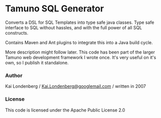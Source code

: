 # Tamuno SQL Generator

Converts a DSL for SQL Templates into type safe java classes.  Type safe interface to SQL without hassles, and with the full power of all SQL constructs.

Contains Maven and Ant plugins to integrate this into a Java build cycle.

More description might follow later. This code has been part of the larger Tamuno web development framework I wrote once. It's very useful on it's own, so I publish it standalone.

### Author

Kai Londenberg / Kai.Londenberg@googlemail.com / written in 2007

### License

This code is licensed under the Apache Public License 2.0



